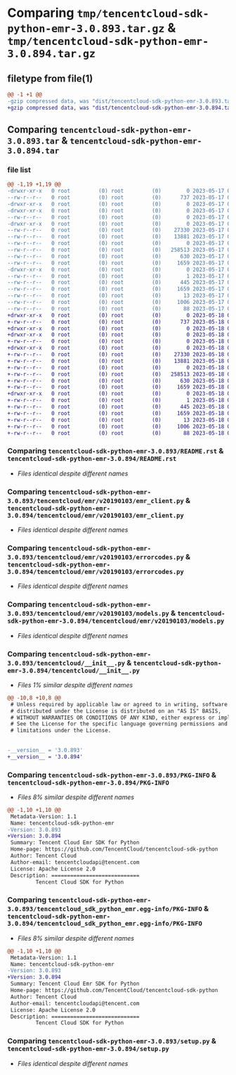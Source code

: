 # Comparing `tmp/tencentcloud-sdk-python-emr-3.0.893.tar.gz` & `tmp/tencentcloud-sdk-python-emr-3.0.894.tar.gz`

## filetype from file(1)

```diff
@@ -1 +1 @@
-gzip compressed data, was "dist/tencentcloud-sdk-python-emr-3.0.893.tar", last modified: Wed May 17 03:31:00 2023, max compression
+gzip compressed data, was "dist/tencentcloud-sdk-python-emr-3.0.894.tar", last modified: Thu May 18 00:25:35 2023, max compression
```

## Comparing `tencentcloud-sdk-python-emr-3.0.893.tar` & `tencentcloud-sdk-python-emr-3.0.894.tar`

### file list

```diff
@@ -1,19 +1,19 @@
-drwxr-xr-x   0 root         (0) root         (0)        0 2023-05-17 03:31:00.000000 tencentcloud-sdk-python-emr-3.0.893/
--rw-r--r--   0 root         (0) root         (0)      737 2023-05-17 03:30:59.000000 tencentcloud-sdk-python-emr-3.0.893/README.rst
-drwxr-xr-x   0 root         (0) root         (0)        0 2023-05-17 03:31:00.000000 tencentcloud-sdk-python-emr-3.0.893/tencentcloud/
-drwxr-xr-x   0 root         (0) root         (0)        0 2023-05-17 03:31:00.000000 tencentcloud-sdk-python-emr-3.0.893/tencentcloud/emr/
--rw-r--r--   0 root         (0) root         (0)        0 2023-05-17 03:30:59.000000 tencentcloud-sdk-python-emr-3.0.893/tencentcloud/emr/__init__.py
-drwxr-xr-x   0 root         (0) root         (0)        0 2023-05-17 03:31:00.000000 tencentcloud-sdk-python-emr-3.0.893/tencentcloud/emr/v20190103/
--rw-r--r--   0 root         (0) root         (0)    27330 2023-05-17 03:30:59.000000 tencentcloud-sdk-python-emr-3.0.893/tencentcloud/emr/v20190103/emr_client.py
--rw-r--r--   0 root         (0) root         (0)    13881 2023-05-17 03:30:59.000000 tencentcloud-sdk-python-emr-3.0.893/tencentcloud/emr/v20190103/errorcodes.py
--rw-r--r--   0 root         (0) root         (0)        0 2023-05-17 03:30:59.000000 tencentcloud-sdk-python-emr-3.0.893/tencentcloud/emr/v20190103/__init__.py
--rw-r--r--   0 root         (0) root         (0)   258513 2023-05-17 03:30:59.000000 tencentcloud-sdk-python-emr-3.0.893/tencentcloud/emr/v20190103/models.py
--rw-r--r--   0 root         (0) root         (0)      630 2023-05-17 03:30:59.000000 tencentcloud-sdk-python-emr-3.0.893/tencentcloud/__init__.py
--rw-r--r--   0 root         (0) root         (0)     1659 2023-05-17 03:31:00.000000 tencentcloud-sdk-python-emr-3.0.893/PKG-INFO
-drwxr-xr-x   0 root         (0) root         (0)        0 2023-05-17 03:31:00.000000 tencentcloud-sdk-python-emr-3.0.893/tencentcloud_sdk_python_emr.egg-info/
--rw-r--r--   0 root         (0) root         (0)        1 2023-05-17 03:31:00.000000 tencentcloud-sdk-python-emr-3.0.893/tencentcloud_sdk_python_emr.egg-info/dependency_links.txt
--rw-r--r--   0 root         (0) root         (0)      445 2023-05-17 03:31:00.000000 tencentcloud-sdk-python-emr-3.0.893/tencentcloud_sdk_python_emr.egg-info/SOURCES.txt
--rw-r--r--   0 root         (0) root         (0)     1659 2023-05-17 03:31:00.000000 tencentcloud-sdk-python-emr-3.0.893/tencentcloud_sdk_python_emr.egg-info/PKG-INFO
--rw-r--r--   0 root         (0) root         (0)       13 2023-05-17 03:31:00.000000 tencentcloud-sdk-python-emr-3.0.893/tencentcloud_sdk_python_emr.egg-info/top_level.txt
--rw-r--r--   0 root         (0) root         (0)     1006 2023-05-17 03:30:59.000000 tencentcloud-sdk-python-emr-3.0.893/setup.py
--rw-r--r--   0 root         (0) root         (0)       88 2023-05-17 03:31:00.000000 tencentcloud-sdk-python-emr-3.0.893/setup.cfg
+drwxr-xr-x   0 root         (0) root         (0)        0 2023-05-18 00:25:35.000000 tencentcloud-sdk-python-emr-3.0.894/
+-rw-r--r--   0 root         (0) root         (0)      737 2023-05-18 00:25:35.000000 tencentcloud-sdk-python-emr-3.0.894/README.rst
+drwxr-xr-x   0 root         (0) root         (0)        0 2023-05-18 00:25:35.000000 tencentcloud-sdk-python-emr-3.0.894/tencentcloud/
+drwxr-xr-x   0 root         (0) root         (0)        0 2023-05-18 00:25:35.000000 tencentcloud-sdk-python-emr-3.0.894/tencentcloud/emr/
+-rw-r--r--   0 root         (0) root         (0)        0 2023-05-18 00:25:35.000000 tencentcloud-sdk-python-emr-3.0.894/tencentcloud/emr/__init__.py
+drwxr-xr-x   0 root         (0) root         (0)        0 2023-05-18 00:25:35.000000 tencentcloud-sdk-python-emr-3.0.894/tencentcloud/emr/v20190103/
+-rw-r--r--   0 root         (0) root         (0)    27330 2023-05-18 00:25:35.000000 tencentcloud-sdk-python-emr-3.0.894/tencentcloud/emr/v20190103/emr_client.py
+-rw-r--r--   0 root         (0) root         (0)    13881 2023-05-18 00:25:35.000000 tencentcloud-sdk-python-emr-3.0.894/tencentcloud/emr/v20190103/errorcodes.py
+-rw-r--r--   0 root         (0) root         (0)        0 2023-05-18 00:25:35.000000 tencentcloud-sdk-python-emr-3.0.894/tencentcloud/emr/v20190103/__init__.py
+-rw-r--r--   0 root         (0) root         (0)   258513 2023-05-18 00:25:35.000000 tencentcloud-sdk-python-emr-3.0.894/tencentcloud/emr/v20190103/models.py
+-rw-r--r--   0 root         (0) root         (0)      630 2023-05-18 00:25:35.000000 tencentcloud-sdk-python-emr-3.0.894/tencentcloud/__init__.py
+-rw-r--r--   0 root         (0) root         (0)     1659 2023-05-18 00:25:35.000000 tencentcloud-sdk-python-emr-3.0.894/PKG-INFO
+drwxr-xr-x   0 root         (0) root         (0)        0 2023-05-18 00:25:35.000000 tencentcloud-sdk-python-emr-3.0.894/tencentcloud_sdk_python_emr.egg-info/
+-rw-r--r--   0 root         (0) root         (0)        1 2023-05-18 00:25:35.000000 tencentcloud-sdk-python-emr-3.0.894/tencentcloud_sdk_python_emr.egg-info/dependency_links.txt
+-rw-r--r--   0 root         (0) root         (0)      445 2023-05-18 00:25:35.000000 tencentcloud-sdk-python-emr-3.0.894/tencentcloud_sdk_python_emr.egg-info/SOURCES.txt
+-rw-r--r--   0 root         (0) root         (0)     1659 2023-05-18 00:25:35.000000 tencentcloud-sdk-python-emr-3.0.894/tencentcloud_sdk_python_emr.egg-info/PKG-INFO
+-rw-r--r--   0 root         (0) root         (0)       13 2023-05-18 00:25:35.000000 tencentcloud-sdk-python-emr-3.0.894/tencentcloud_sdk_python_emr.egg-info/top_level.txt
+-rw-r--r--   0 root         (0) root         (0)     1006 2023-05-18 00:25:35.000000 tencentcloud-sdk-python-emr-3.0.894/setup.py
+-rw-r--r--   0 root         (0) root         (0)       88 2023-05-18 00:25:35.000000 tencentcloud-sdk-python-emr-3.0.894/setup.cfg
```

### Comparing `tencentcloud-sdk-python-emr-3.0.893/README.rst` & `tencentcloud-sdk-python-emr-3.0.894/README.rst`

 * *Files identical despite different names*

### Comparing `tencentcloud-sdk-python-emr-3.0.893/tencentcloud/emr/v20190103/emr_client.py` & `tencentcloud-sdk-python-emr-3.0.894/tencentcloud/emr/v20190103/emr_client.py`

 * *Files identical despite different names*

### Comparing `tencentcloud-sdk-python-emr-3.0.893/tencentcloud/emr/v20190103/errorcodes.py` & `tencentcloud-sdk-python-emr-3.0.894/tencentcloud/emr/v20190103/errorcodes.py`

 * *Files identical despite different names*

### Comparing `tencentcloud-sdk-python-emr-3.0.893/tencentcloud/emr/v20190103/models.py` & `tencentcloud-sdk-python-emr-3.0.894/tencentcloud/emr/v20190103/models.py`

 * *Files identical despite different names*

### Comparing `tencentcloud-sdk-python-emr-3.0.893/tencentcloud/__init__.py` & `tencentcloud-sdk-python-emr-3.0.894/tencentcloud/__init__.py`

 * *Files 1% similar despite different names*

```diff
@@ -10,8 +10,8 @@
 # Unless required by applicable law or agreed to in writing, software
 # distributed under the License is distributed on an "AS IS" BASIS,
 # WITHOUT WARRANTIES OR CONDITIONS OF ANY KIND, either express or implied.
 # See the License for the specific language governing permissions and
 # limitations under the License.
 
 
-__version__ = '3.0.893'
+__version__ = '3.0.894'
```

### Comparing `tencentcloud-sdk-python-emr-3.0.893/PKG-INFO` & `tencentcloud-sdk-python-emr-3.0.894/PKG-INFO`

 * *Files 8% similar despite different names*

```diff
@@ -1,10 +1,10 @@
 Metadata-Version: 1.1
 Name: tencentcloud-sdk-python-emr
-Version: 3.0.893
+Version: 3.0.894
 Summary: Tencent Cloud Emr SDK for Python
 Home-page: https://github.com/TencentCloud/tencentcloud-sdk-python
 Author: Tencent Cloud
 Author-email: tencentcloudapi@tencent.com
 License: Apache License 2.0
 Description: ============================
         Tencent Cloud SDK for Python
```

### Comparing `tencentcloud-sdk-python-emr-3.0.893/tencentcloud_sdk_python_emr.egg-info/PKG-INFO` & `tencentcloud-sdk-python-emr-3.0.894/tencentcloud_sdk_python_emr.egg-info/PKG-INFO`

 * *Files 8% similar despite different names*

```diff
@@ -1,10 +1,10 @@
 Metadata-Version: 1.1
 Name: tencentcloud-sdk-python-emr
-Version: 3.0.893
+Version: 3.0.894
 Summary: Tencent Cloud Emr SDK for Python
 Home-page: https://github.com/TencentCloud/tencentcloud-sdk-python
 Author: Tencent Cloud
 Author-email: tencentcloudapi@tencent.com
 License: Apache License 2.0
 Description: ============================
         Tencent Cloud SDK for Python
```

### Comparing `tencentcloud-sdk-python-emr-3.0.893/setup.py` & `tencentcloud-sdk-python-emr-3.0.894/setup.py`

 * *Files identical despite different names*

